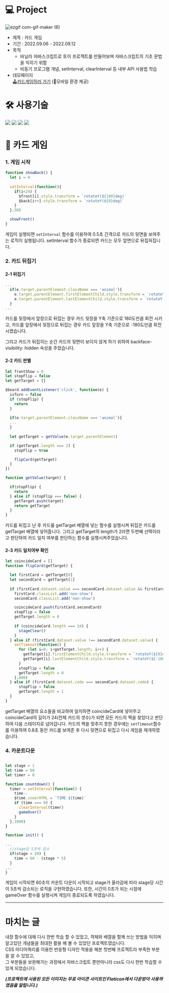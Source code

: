 # 💻 Project
![ezgif com-gif-maker (6)](https://user-images.githubusercontent.com/98960420/212526166-f63e3287-9f31-4bf7-bfc7-31090a738b6b.gif)

* 제목 : 카드 게임
* 기간 : 2022.09.06 - 2022.09.12
* 목적
  * 바닐라 자바스크립트로 토이 프로젝트를 만들어보며 자바스크립트의 기초 문법을 익히기 위함
  * 비동기 프로그램 개념, setInterval, clearInterval 등 내부 API 사용법 학습
* 데모페이지  
  [🕹카드게임하러 가기](https://curious-pony-b3cb0b.netlify.app) (📱모바일 환경 제공)
  
# 🛠 사용기술
<img src="https://img.shields.io/badge/HTML5-E34F26?style=plastic&logo=HTML5&logoColor=white" /> <img src="https://img.shields.io/badge/CSS-1F8ACB?style=plastic&logo=css3&logoColor=white" /> <img src="https://img.shields.io/badge/JavaScript-F7DF1E?style=plastic&logo=JavaScript&logoColor=fff" /> <img src="https://img.shields.io/badge/Netlify-00C7B7?style=plastic&logo=Netlify&logoColor=fff" />


# 🐰 카드 게임

### 1. 게임 시작

```JavaScript
function showBack() {
  let i = 0
  
  setInterval(function(){
    if(i<24) {
      $front[i].style.transform = `rotateY(${180}deg)`
      $back[i++].style.transform = `rotateY(${0}deg)`
    }
  },50)

  showFront()
}

```

게임이 실행되면 ```setInterval``` 함수를 이용하여 0.5초 간격으로 카드의 뒷면을 보여주는 로직이 실행됩니다. setInterval 함수가 종료되면 카드는 모두 앞면으로 뒤집혀집니다.

### 2. 카드 뒤집기

#### 2-1 뒤집기

```JavaScript
...
  if(e.target.parentElement.className === 'animal'){
    e.target.parentElement.firstElementChild.style.transform = `rotateY(${180}deg)`
    e.target.parentElement.lastElementChild.style.transform = `rotateY(${0}deg)`
  } 
...
```

카드를 뒷장에서 앞장으로 뒤집는 경우 카드 뒷장을 Y축 기준으로 180도만큼 회전 시키고, 카드를 앞장에서 뒷장으로 뒤집는 경우
카드 앞장을 Y축 기준으로 -180도만큼 회전시켰습니다.

그리고 카드가 뒤집히는 순간 카드의 뒷면이 보이지 않게 하기 위하여 backface-visibility: hidden 속성을 주었습니다.


#### 2-2 카드 판별

```JavaScript
let frontShow = 0
let stopFlip = false
let getTarget = []

$board.addEventListener('click', function(e) {
  isTurn = false
  if (stopFlip) {
    return
  }
  
  if(e.target.parentElement.className === 'animal'){
  ...
  }
  
  let getTarget = getValue(e.target.parentElement)

  if (getTarget.length === 2) {
    stopFlip = true

    flipCard(getTarget)
  }
})

function getValue(target) {

  if(stopFlip) {
    return
  } else if (stopFlip === false) {
    getTarget.push(target)
    return getTarget
  }
}
```

카드를 뒤집고 난 후 카드를 getTarget 배열에 넣는 함수를 실행시켜 뒤집은 카드를 getTarget 배열에 넣어줍니다. 
그리고 getTarget의 length가 2라면 두번째 선택이라고 판단하여 카드 일치 여부를 판단하는 함수를 실행시켜주었습니다.

#### 2-3 카드 일치여부 확인

```JavaScript
let coincideCard = []
function flipCard(getTarget) {

  let firstCard = getTarget[0]
  let secondCard = getTarget[1]
  
  if (firstCard.dataset.value === secondCard.dataset.value && firstCard.dataset.code !== secondCard.dataset.code) {
    firstCard.classList.add('non-show')
    secondCard.classList.add('non-show')

    coincideCard.push(firstCard,secondCard)
    stopFlip = false
    getTarget.length = 0
    
    if (coincideCard.length === 24) {
      stageClear()
    }
  } else if (firstCard.dataset.value !== secondCard.dataset.value) {
    setTimeout(function() {
      for (let i=0; i<getTarget.length; i++) {
        getTarget[i].firstElementChild.style.transform = `rotateY(${0}deg)`
        getTarget[i].lastElementChild.style.transform = `rotateY(${-180}deg)`
      }
      stopFlip = false
      getTarget.length = 0
    },800)
  } else if (firstCard.dataset.code === secondCard.dataset.code) {
      stopFlip = false
      getTarget.length = 1
  }
}
```
getTarget 배열의 요소들을 비교하여 일치하면 coincideCard에 넣어주고 coincideCard의 길이가 24(전체 카드의 갯수)가 되면
모든 카드의 짝을 찾았다고 판단하여 다음 스테이지로 넘어갑니다.
카드의 짝을 맞추지 못한 경우에는 ```setTimeout```함수를 이용하여 0.8초 동안 카드를 보여준 후 다시 뒷면으로 뒤집고 다시 게임을 재개하였습니다.


### 4. 카운트다운 

```JavaScript

let stage = 1
let time = 60
let timer = 0

function countdown() {
  timer = setInterval(function() {
    time--
    $time.innerHTML = `TIME ${time}`
    if (time === 0) {
      clearInterval(timer)
      gameOver()
    }
  },1000)
}

function init() {

...
  //stage당 5초씩 감소
  if(stage < 20) {
    time = 60 - (stage * 5)
  }
...
}

```

게임이 시작되면 60초의 카운트 다운이 시작되고 stage가 올라감에 따라 stage당 시간이 5초씩 감소되는 로직을 구현하였습니다.
또한, 시간이 0초가 되는 시점에 gameOver 함수를 실행시켜 게임이 종료되도록 하였습니다.

---

# 마치는 글

내장 함수에 대해 다시 한번 학습 할 수 있었고, 객체와 배열을 함께 쓰는 방법을 익히며 알고있던 개념들을 최대한 활용 해 볼 수 있었던 프로젝트였습니다.  
CSS 미디어쿼리를 이용한 반응형 디자인 적용을 해본 첫번째 프로젝트라 부족한 부분을 알 수 있었고,   
그 부분들을 보완해가는 과정에서 자바스크립트 뿐만아니라 css도 다시 한번 학습할 수 있게 되었습니다.

***(프로젝트에 사용된 모든 이미지는 무료 아이콘 사이트인 Flaticon에서 다운받아 사용하였음을 알립니다.)***
